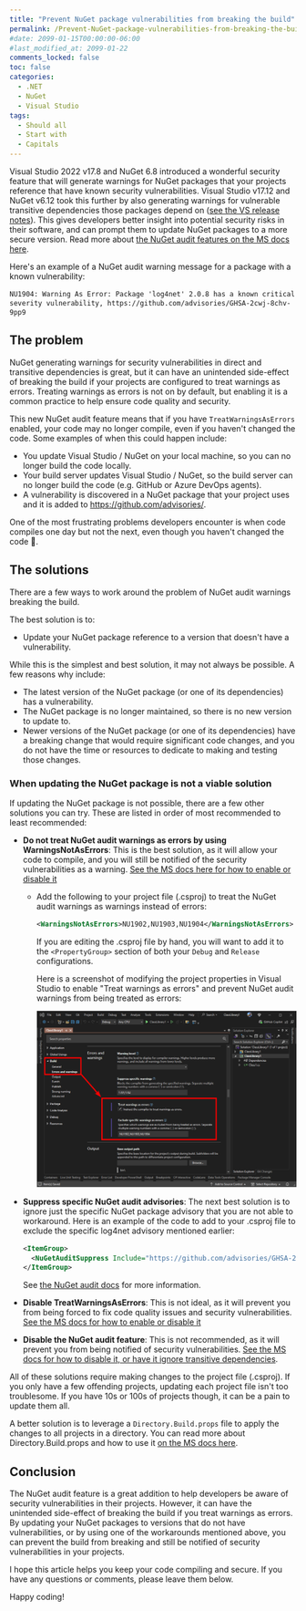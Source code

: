 ```yaml
---
title: "Prevent NuGet package vulnerabilities from breaking the build"
permalink: /Prevent-NuGet-package-vulnerabilities-from-breaking-the-build/
#date: 2099-01-15T00:00:00-06:00
#last_modified_at: 2099-01-22
comments_locked: false
toc: false
categories:
  - .NET
  - NuGet
  - Visual Studio
tags:
  - Should all
  - Start with
  - Capitals
---
```


Visual Studio 2022 v17.8 and NuGet 6.8 introduced a wonderful security feature that will generate warnings for NuGet packages that your projects reference that have known security vulnerabilities.
Visual Studio v17.12 and NuGet v6.12 took this further by also generating warnings for vulnerable transitive dependencies those packages depend on ([see the VS release notes](https://learn.microsoft.com/en-us/visualstudio/releases/2022/release-notes#net)).
This gives developers better insight into potential security risks in their software, and can prompt them to update NuGet packages to a more secure version.
Read more about [the NuGet audit features on the MS docs here](https://learn.microsoft.com/en-us/nuget/concepts/auditing-packages).

Here's an example of a NuGet audit warning message for a package with a known vulnerability:

```text
NU1904: Warning As Error: Package 'log4net' 2.0.8 has a known critical severity vulnerability, https://github.com/advisories/GHSA-2cwj-8chv-9pp9
```

## The problem

NuGet generating warnings for security vulnerabilities in direct and transitive dependencies is great, but it can have an unintended side-effect of breaking the build if your projects are configured to treat warnings as errors.
Treating warnings as errors is not on by default, but enabling it is a common practice to help ensure code quality and security.

This new NuGet audit feature means that if you have `TreatWarningsAsErrors` enabled, your code may no longer compile, even if you haven't changed the code.
Some examples of when this could happen include:

- You update Visual Studio / NuGet on your local machine, so you can no longer build the code locally.
- Your build server updates Visual Studio / NuGet, so the build server can no longer build the code (e.g. GitHub or Azure DevOps agents).
- A vulnerability is discovered in a NuGet package that your project uses and it is added to <https://github.com/advisories/>.

One of the most frustrating problems developers encounter is when code compiles one day but not the next, even though you haven't changed the code 😤.

## The solutions

There are a few ways to work around the problem of NuGet audit warnings breaking the build.

The best solution is to:

- Update your NuGet package reference to a version that doesn't have a vulnerability.

While this is the simplest and best solution, it may not always be possible.
A few reasons why include:

- The latest version of the NuGet package (or one of its dependencies) has a vulnerability.
- The NuGet package is no longer maintained, so there is no new version to update to.
- Newer versions of the NuGet package (or one of its dependencies) have a breaking change that would require significant code changes, and you do not have the time or resources to dedicate to making and testing those changes.

### When updating the NuGet package is not a viable solution

If updating the NuGet package is not possible, there are a few other solutions you can try.
These are listed in order of most recommended to least recommended:

- __Do not treat NuGet audit warnings as errors by using WarningsNotAsErrors__: This is the best solution, as it will allow your code to compile, and you will still be notified of the security vulnerabilities as a warning.
  [See the MS docs here for how to enable or disable it](https://learn.microsoft.com/en-us/dotnet/csharp/language-reference/compiler-options/errors-warnings#warningsaserrors-and-warningsnotaserrors)
  - Add the following to your project file (.csproj) to treat the NuGet audit warnings as warnings instead of errors:

    ```xml
    <WarningsNotAsErrors>NU1902,NU1903,NU1904</WarningsNotAsErrors>
    ```

    If you are editing the .csproj file by hand, you will want to add it to the `<PropertyGroup>` section of both your `Debug` and `Release` configurations.

    Here is a screenshot of modifying the project properties in Visual Studio to enable "Treat warnings as errors" and prevent NuGet audit warnings from being treated as errors:

    ![Screenshot of modifying the .csproj file in Visual Studio](/assets/Posts/2024-11-16-Prevent-NuGet-package-vulnerabilities-from-breaking-the-build/enable-treat-warnings-as-errors-and-ignore-nuget-audit-warnings-in-visual-studio.png)

- __Suppress specific NuGet audit advisories__: The next best solution is to ignore just the specific NuGet package advisory that you are not able to workaround.
  Here is an example of the code to add to your .csproj file to exclude the specific log4net advisory mentioned earlier:

  ```xml
  <ItemGroup>
    <NuGetAuditSuppress Include="https://github.com/advisories/GHSA-2cwj-8chv-9pp9" />
  </ItemGroup>
  ```

  See [the NuGet audit docs](https://learn.microsoft.com/en-us/nuget/concepts/auditing-packages#excluding-advisories) for more information.

- __Disable TreatWarningsAsErrors__: This is not ideal, as it will prevent you from being forced to fix code quality issues and security vulnerabilities.
  [See the MS docs for how to enable or disable it](https://learn.microsoft.com/en-us/dotnet/csharp/language-reference/compiler-options/errors-warnings#treatwarningsaserrors)
- __Disable the NuGet audit feature__: This is not recommended, as it will prevent you from being notified of security vulnerabilities.
  [See the MS docs for how to disable it, or have it ignore transitive dependencies](https://learn.microsoft.com/en-us/nuget/concepts/auditing-packages#configuring-nuget-audit).

All of these solutions require making changes to the project file (.csproj).
If you only have a few offending projects, updating each project file isn't too troublesome.
If you have 10s or 100s of projects though, it can be a pain to update them all.

A better solution is to leverage a `Directory.Build.props` file to apply the changes to all projects in a directory.
You can read more about Directory.Build.props and how to use it [on the MS docs here](https://learn.microsoft.com/en-us/visualstudio/msbuild/customize-by-directory).

## Conclusion

The NuGet audit feature is a great addition to help developers be aware of security vulnerabilities in their projects.
However, it can have the unintended side-effect of breaking the build if you treat warnings as errors.
By updating your NuGet packages to versions that do not have vulnerabilities, or by using one of the workarounds mentioned above, you can prevent the build from breaking and still be notified of security vulnerabilities in your projects.

I hope this article helps you keep your code compiling and secure.
If you have any questions or comments, please leave them below.

Happy coding!
